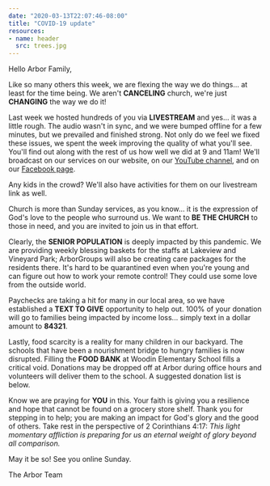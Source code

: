 ```yaml
---
date: "2020-03-13T22:07:46-08:00"
title: "COVID-19 update"
resources:
- name: header
  src: trees.jpg
---
```


Hello Arbor Family, 

Like so many others this week, we are flexing the way we do things... at least for the time being. We aren't **CANCELING** church, we're just **CHANGING** the way we do it!

Last week we hosted hundreds of you via **LIVESTREAM** and yes... it was a little rough. The audio wasn't in sync, and we were bumped offline for a few minutes, but we prevailed and finished strong. Not only do we feel we fixed these issues, we spent the week improving the quality of what you'll see. You'll find out along with the rest of us how well we did at 9 and 11am! We'll broadcast on our services on our website, on our [YouTube channel](https://www.youtube.com/channel/UCRe_QiHhuGwlIY43ECFopNQ), and on our [Facebook page](https://www.facebook.com/arborchurchnw/).

Any kids in the crowd? We'll also have activities for them on our livestream link as well. 

Church is more than Sunday services, as you know... it is the expression of God's love to the people who surround us. We want to **BE THE CHURCH** to those in need, and you are invited to join us in that effort.

Clearly, the **SENIOR POPULATION** is deeply impacted by this pandemic. We are providing weekly blessing baskets for the staffs at Lakeview and Vineyard Park; ArborGroups will also be creating care packages for the residents there. It's hard to be quarantined even when you're young and can figure out how to work your remote control! They could use some love from the outside world.

Paychecks are taking a hit for many in our local area, so we have established a **TEXT TO GIVE** opportunity to help out. 100% of your donation will go to families being impacted by income loss... simply text in a dollar amount to **84321**.

Lastly, food scarcity is a reality for many children in our backyard. The schools that have been a nourishment bridge to hungry families is now disrupted. Filling the **FOOD BANK** at Woodin Elementary School fills a critical void. Donations may be dropped off at Arbor during office hours and volunteers will deliver them to the school. A suggested donation list is below.

Know we are praying for **YOU** in this. Your faith is giving you a resilience and hope that cannot be found on a grocery store shelf. Thank you for stepping in to help; you are making an impact for God's glory and the good of others. Take rest in the perspective of 2 Corinthians 4:17: *This light momentary affliction is preparing for us an eternal weight of glory beyond all comparison.*

May it be so! See you online Sunday.

The Arbor Team
 